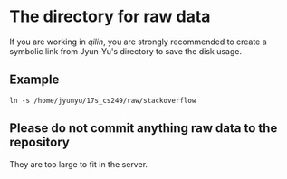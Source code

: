 # The directory for raw data #

If you are working in *qilin*, you are strongly recommended to create a symbolic link from Jyun-Yu's directory to save the disk usage.

## Example ## 

```{r, engine='bash', count_lines}
ln -s /home/jyunyu/17s_cs249/raw/stackoverflow
```

## Please do not commit anything raw data to the repository ## 

They are too large to fit in the server.

